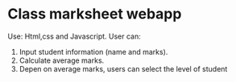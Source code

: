# Class marksheet webapp
Use: Html,css and Javascript.
User can:
1. Input student information (name and marks).
2. Calculate average marks.
3. Depen on average marks, users can select the level of student
